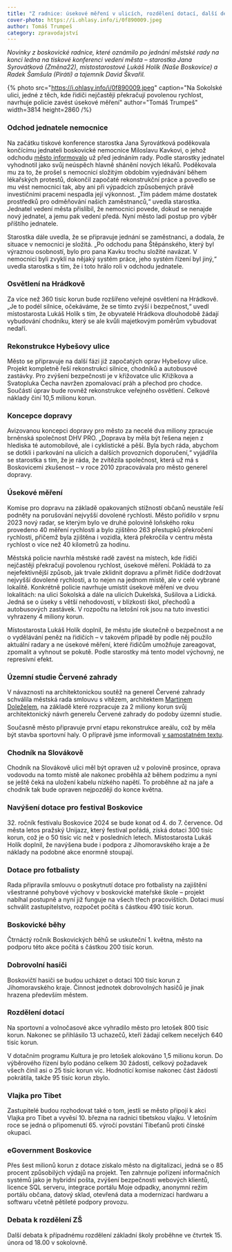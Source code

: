 ```yaml
---
title: "Z radnice: úsekové měření v ulicích, rozdělení dotací, další debata o ZŠ"
cover-photo: https://i.ohlasy.info/i/0f890009.jpeg
author: Tomáš Trumpeš
category: zpravodajství
---
```


*Novinky z boskovické radnice, které oznámilo po jednání městské rady na konci ledna na tiskové konferenci vedení města – starostka Jana Syrovátková (Změna22), místostarostové Lukáš Holík (Naše Boskovice) a Radek Šamšula (Piráti) a tajemník David Škvařil.*

{% photo src="https://i.ohlasy.info/i/0f890009.jpeg" caption="Na Sokolské ulici, jedné z těch, kde řidiči nejčastěji překračují povolenou rychlost, navrhuje policie zavést úsekové měření" author="Tomáš Trumpeš" width=3814 height=2860 /%}

### Odchod jednatele nemocnice

Na začátku tiskové konference starostka Jana Syrovátková poděkovala končícímu jednateli boskovické nemocnice Miloslavu Kavkovi, o jehož odchodu [město informovalo](https://ohlasy.info/clanky/2024/01/kavka-rezignoval.html) už před jednáním rady. Podle starostky jednatel vyhodnotil jako svůj neúspěch hlavně shánění nových lékařů. Poděkovala mu za to, že prošel s nemocnicí složitým obdobím vyjednávání během lékařských protestů, dokončil započaté rekonstrukční práce a povedlo se mu vést nemocnici tak, aby ani při výpadcích způsobených právě investičními pracemi nespadla její výkonnost. „Tím pádem máme dostatek prostředků pro odměňování našich zaměstnanců,“ uvedla starostka. Jednatel vedení města přislíbil, že nemocnici povede, dokud se nenajde nový jednatel, a jemu pak vedení předá. Nyní město ladí postup pro výběr příštího jednatele.

Starostka dále uvedla, že se připravuje jednání se zaměstnanci, a dodala, že situace v nemocnici je složitá. „Po odchodu pana Štěpánského, který byl výraznou osobností, bylo pro pana Kavku trochu složité navázat. V nemocnici byli zvyklí na nějaký systém práce, jeho systém řízení byl jiný,“ uvedla starostka s tím, že i toto hrálo roli v odchodu jednatele.

### Osvětlení na Hrádkově

Za více než 360 tisíc korun bude rozšířeno veřejné osvětlení na Hrádkově. „Je to podél silnice, očekáváme, že se tímto zvýší i bezpečnost,“ uvedl místostarosta Lukáš Holík s tím, že obyvatelé Hrádkova dlouhodobě žádají vybudování chodníku, který se ale kvůli majetkovým poměrům vybudovat nedaří.

### Rekonstrukce Hybešovy ulice

Město se připravuje na další fázi již započatých oprav Hybešovy ulice. Projekt kompletně řeší rekonstrukci silnice, chodníků a autobusové zastávky. Pro zvýšení bezpečnosti je v křižovatce ulic Křižíkova a Svatopluka Čecha navržen zpomalovací práh a přechod pro chodce. Součástí úprav bude rovněž rekonstrukce veřejného osvětlení. Celkové náklady činí 10,5 milionu korun.

### Koncepce dopravy

Avizovanou koncepci dopravy pro město za necelé dva miliony zpracuje brněnská společnost DHV PRO. „Doprava by měla být řešena nejen z hlediska té automobilové, ale i cyklistické a pěší. Byla bych ráda, abychom se dotkli i parkování na ulicích a dalších provozních doporučení,“ vyjádřila se starostka s tím, že je ráda, že zvítězila společnost, která už má s Boskovicemi zkušenost – v roce 2010 zpracovávala pro město generel dopravy.

### Úsekové měření

Komise pro dopravu na základě opakovaných stížností občanů neustále řeší podněty na porušování nejvyšší dovolené rychlosti. Město pořídilo v srpnu 2023 nový radar, se kterým bylo ve druhé polovině loňského roku provedeno 40 měření rychlosti a bylo zjištěno 263 přestupků překročení rychlosti, přičemž byla zjištěna i vozidla, která překročila v centru města rychlost o více než 40 kilometrů za hodinu.

Městská policie navrhla městské radě zavést na místech, kde řidiči nejčastěji překračují povolenou rychlost, úsekové měření. Pokládá to za nejefektivnější způsob, jak trvale zklidnit dopravu a přimět řidiče dodržovat nejvyšší dovolené rychlosti, a to nejen na jednom místě, ale v celé vybrané lokalitě. Konkrétně policie navrhuje umístit úsekové měření ve dvou lokalitách: na ulici Sokolská a dále na ulicích Dukelská, Sušilova a Lidická. Jedná se o úseky s větší nehodovostí, v blízkosti škol, přechodů a autobusových zastávek. V rozpočtu na letošní rok jsou na tuto investici vyhrazeny 4 miliony korun.

Místostarosta Lukáš Holík doplnil, že městu jde skutečně o bezpečnost a ne o vydělávání peněz na řidičích – v takovém případě by podle něj použilo aktuální radary a ne úsekové měření, které řidičům umožňuje zareagovat, zpomalit a vyhnout se pokutě. Podle starostky má tento model výchovný, ne represivní efekt.

### Územní studie Červené zahrady

V návaznosti na architektonickou soutěž na generel Červené zahrady schválila městská rada smlouvu s vítězem, architektem [Martinem Doleželem](https://ohlasy.info/clanky/2024/01/rozhovor-dolezel.html), na základě které rozpracuje za 2 miliony korun svůj architektonický návrh generelu Červené zahrady do podoby územní studie.

Současně město připravuje první etapu rekonstrukce areálu, což by měla být stavba sportovní haly. O přípravě jsme informovali [v samostatném textu](https://ohlasy.info/clanky/2024/02/hala-soutez.html).

### Chodník na Slovákově

Chodník na Slovákově ulici měl být opraven už v polovině prosince, oprava vodovodu na tomto místě ale nakonec proběhla až během podzimu a nyní se ještě čeká na uložení kabelu nízkého napětí. To proběhne až na jaře a chodník tak bude opraven nejpozději do konce května.

### Navýšení dotace pro festival Boskovice

32\. ročník festivalu Boskovice 2024 se bude konat od 4. do 7. července. Od města letos pražský Unijazz, který festival pořádá, získá dotaci 300 tisíc korun, což je o 50 tisíc víc než v posledních letech. Místostarosta Lukáš Holík doplnil, že navýšena bude i podpora z Jihomoravského kraje a že náklady na podobné akce enormně stoupají.

### Dotace pro fotbalisty

Rada připravila smlouvu o poskytnutí dotace pro fotbalisty na zajištění všestranné pohybové výchovy v boskovické mateřské škole – projekt nabíhal postupně a nyní již funguje na všech třech pracovištích. Dotaci musí schválit zastupitelstvo, rozpočet počítá s částkou 490 tisíc korun.

### Boskovické běhy

Čtrnáctý ročník Boskovických běhů se uskuteční 1. května, město na podporu této akce počítá s částkou 200 tisíc korun.

### Dobrovolní hasiči

Boskovičtí hasiči se budou ucházet o dotaci 100 tisíc korun z Jihomoravského kraje. Činnost jednotek dobrovolných hasičů je jinak hrazena především městem. 

### Rozdělení dotací

Na sportovní a volnočasové akce vyhradilo město pro letošek 800 tisíc korun. Nakonec se přihlásilo 13 uchazečů, kteří žádají celkem necelých 640 tisíc korun. 

V dotačním programu Kultura je pro letošek alokováno 1,5 milionu korun. Do výběrového řízení bylo podáno celkem 30 žádostí, celkový požadavek všech činil asi o 25 tisíc korun víc. Hodnotící komise nakonec část žádostí pokrátila, takže 95 tisíc korun zbylo.

### Vlajka pro Tibet

Zastupitelé budou rozhodovat také o tom, jestli se město připojí k akci Vlajka pro Tibet a vyvěsí 10. března na radnici tibetskou vlajku. V letošním roce se jedná o připomenutí 65. výročí povstání Tibeťanů proti čínské okupaci.

### eGovernment Boskovice

Přes šest milionů korun z dotace získalo město na digitalizaci, jedná se o 85 procent způsobilých výdajů na projekt. Ten zahrnuje pořízení informačních systémů jako je hybridní pošta, zvýšení bezpečnosti webových klientů, licence SQL serveru, integrace portálu Moje odpadky, anonymní režim portálu občana, datový sklad, otevřená data a modernizaci hardwaru a softwaru včetně pětileté podpory provozu.

### Debata k rozdělení ZŠ

Další debata k případnému rozdělení základní školy proběhne ve čtvrtek 15. února od 18.00 v sokolovně.